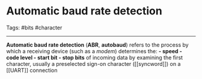 # Automatic baud rate detection
Tags: #bits #character 

---

**Automatic baud rate detection** (**ABR**, **autobaud**) refers to the process by which a receiving device (such as a _modem_) determines the:
    **- speed
    - code level
    - start bit
    - stop bits** of incoming data by examining the first character, usually a preselected sign-on character ([[syncword]]) on a [[UART]] connection